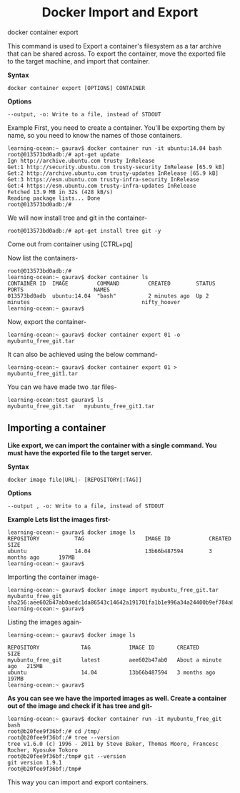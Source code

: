 
<h1 align="center">Docker Import and Export</h1>

docker container export

This command is used to Export a container's filesystem as a tar archive that can be shared across. To export the container, move the exported file to the target machine, and import that container.

**Syntax**
```
docker container export [OPTIONS] CONTAINER
```
**Options**
```
--output, -o: Write to a file, instead of STDOUT
```
Example First, you need to create a container. You'll be exporting them by name, so you need to know the names of those containers.
```
learning-ocean:~ gaurav$ docker container run -it ubuntu:14.04 bash
root@013573bd0adb:/# apt-get update
Ign http://archive.ubuntu.com trusty InRelease
Get:1 http://security.ubuntu.com trusty-security InRelease [65.9 kB]
Get:2 http://archive.ubuntu.com trusty-updates InRelease [65.9 kB]
Get:3 https://esm.ubuntu.com trusty-infra-security InRelease
Get:4 https://esm.ubuntu.com trusty-infra-updates InRelease
Fetched 13.9 MB in 32s (428 kB/s)
Reading package lists... Done
root@013573bd0adb:/#
```
We will now install tree and git in the container-
```
root@013573bd0adb:/# apt-get install tree git -y
```
Come out from container using [CTRL+pq]

Now list the containers-
```
root@013573bd0adb:/#
learning-ocean:~ gaurav$ docker container ls
CONTAINER ID  IMAGE         COMMAND         CREATED        STATUS             PORTS                      NAMES
013573bd0adb  ubuntu:14.04  "bash"          2 minutes ago  Up 2 minutes                                   nifty_hoover
learning-ocean:~ gaurav$
```
Now, export the container-
```
learning-ocean:~ gaurav$ docker container export 01 -o myubuntu_free_git.tar
```
It can also be achieved using the below command-
```
learning-ocean:~ gaurav$ docker container export 01 > myubuntu_free_git1.tar
```
You can we have made two .tar files-
```
learning-ocean:test gaurav$ ls
myubuntu_free_git.tar   myubuntu_free_git1.tar
```
## Importing a container
**Like export, we can import the container with a single command. You must have the exported file to the target server.**

**Syntax**
```
docker image file|URL|- [REPOSITORY[:TAG]]
```
**Options**
```
--output , -o: Write to a file, instead of STDOUT
```
**Example Lets list the images first-**
```
learning-ocean:~ gaurav$ docker image ls
REPOSITORY           TAG                   IMAGE ID            CREATED           SIZE
ubuntu               14.04                 13b66b487594        3 months ago      197MB
learning-ocean:~ gaurav$
```
Importing the container image-
```
learning-ocean:~ gaurav$ docker image import myubuntu_free_git.tar myubuntu_free_git
sha256:aee602b47ab0aedc1da86543c14642a191701fa1b1e996a34a24400b9ef784a8
learning-ocean:~ gaurav$
```
Listing the images again-
```
learning-ocean:~ gaurav$ docker image ls

REPOSITORY             TAG            IMAGE ID       CREATED              SIZE
myubuntu_free_git      latest         aee602b47ab0   About a minute ago   215MB
ubuntu                 14.04          13b66b487594   3 months ago         197MB
learning-ocean:~ gaurav$
```
**As you can see we have the imported images as well. Create a container out of the image and check if it has tree and git-**
```
learning-ocean:~ gaurav$ docker container run -it myubuntu_free_git bash
root@b20fee9f36bf:/# cd /tmp/
root@b20fee9f36bf:/# tree --version
tree v1.6.0 (c) 1996 - 2011 by Steve Baker, Thomas Moore, Francesc Rocher, Kyosuke Tokoro
root@b20fee9f36bf:/tmp# git --version
git version 1.9.1
root@b20fee9f36bf:/tmp#
```
This way you can import and export containers.